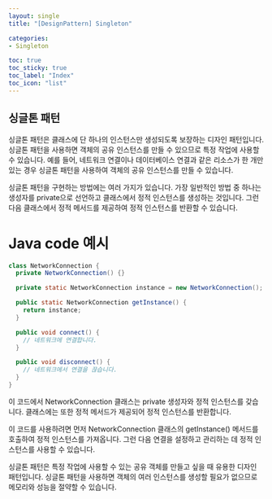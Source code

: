 ```yaml
---
layout: single
title: "[DesignPattern] Singleton"

categories:
- Singleton

toc: true
toc_sticky: true
toc_label: "Index"
toc_icon: "list"
---
```


## **싱글톤 패턴**

싱글톤 패턴은 클래스에 단 하나의 인스턴스만 생성되도록 보장하는 디자인 패턴입니다. 싱글톤 패턴을 사용하면 객체의 공유 인스턴스를 만들 수 있으므로 특정 작업에 사용할 수 있습니다. 예를 들어, 네트워크 연결이나 데이터베이스 연결과 같은 리소스가 한 개만 있는 경우 싱글톤 패턴을 사용하여 객체의 공유 인스턴스를 만들 수 있습니다.

싱글톤 패턴을 구현하는 방법에는 여러 가지가 있습니다. 가장 일반적인 방법 중 하나는 생성자를 private으로 선언하고 클래스에서 정적 인스턴스를 생성하는 것입니다. 그런 다음 클래스에서 정적 메서드를 제공하여 정적 인스턴스를 반환할 수 있습니다.

# Java code 예시

```java
class NetworkConnection {
  private NetworkConnection() {}

  private static NetworkConnection instance = new NetworkConnection();

  public static NetworkConnection getInstance() {
    return instance;
  }

  public void connect() {
    // 네트워크에 연결합니다.
  }

  public void disconnect() {
    // 네트워크에서 연결을 끊습니다.
  }
}

```

이 코드에서 NetworkConnection 클래스는 private 생성자와 정적 인스턴스를 갖습니다. 클래스에는 또한 정적 메서드가 제공되어 정적 인스턴스를 반환합니다.

이 코드를 사용하려면 먼저 NetworkConnection 클래스의 getInstance() 메서드를 호출하여 정적 인스턴스를 가져옵니다. 그런 다음 연결을 설정하고 관리하는 데 정적 인스턴스를 사용할 수 있습니다.

싱글톤 패턴은 특정 작업에 사용할 수 있는 공유 객체를 만들고 싶을 때 유용한 디자인 패턴입니다. 싱글톤 패턴을 사용하면 객체의 여러 인스턴스를 생성할 필요가 없으므로 메모리와 성능을 절약할 수 있습니다.


